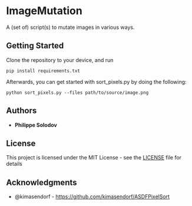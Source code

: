 # ImageMutation

A (set of) script(s) to mutate images in various ways.

## Getting Started

Clone the repository to your device, and run 

```
pip install requirements.txt
```

Afterwards, you can get started with sort_pixels.py by doing the following:

```
python sort_pixels.py --files path/to/source/image.png
```

## Authors

* **Philippe Solodov**

## License

This project is licensed under the MIT License - see the [LICENSE](LICENSE) file for details

## Acknowledgments

* @kimasendorf - https://github.com/kimasendorf/ASDFPixelSort
